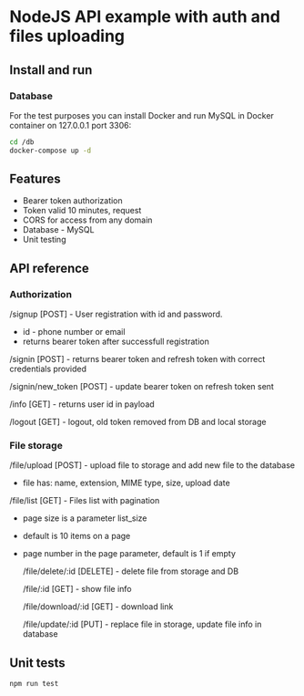 # NodeJS API example with auth and files uploading

## Install and run

### Database

For the test purposes you can install Docker and run MySQL in Docker container on 127.0.0.1 port 3306:

```bash
cd /db
docker-compose up -d
```

## Features

- Bearer token authorization
- Token valid 10 minutes, request
- CORS for access from any domain
- Database - MySQL
- Unit testing

## API reference

### Authorization

/signup [POST] - User registration with id and password.

- id - phone number or email
- returns bearer token after successfull registration

/signin [POST] - returns bearer token and refresh token with correct credentials provided

/signin/new_token [POST] - update bearer token on refresh token sent

/info [GET] - returns user id in payload

/logout [GET] - logout, old token removed from DB and local storage

### File storage

/file/upload [POST] - upload file to storage and add new file to the database

- file has: name, extension, MIME type, size, upload date

/file/list [GET] - Files list with pagination

- page size is a parameter list_size
- default is 10 items on a page
- page number in the page parameter, default is 1 if empty

  /file/delete/:id [DELETE] - delete file from storage and DB

  /file/:id [GET] - show file info

  /file/download/:id [GET] - download link

  /file/update/:id [PUT] - replace file in storage, update file info in database

## Unit tests

```bash
npm run test
```
